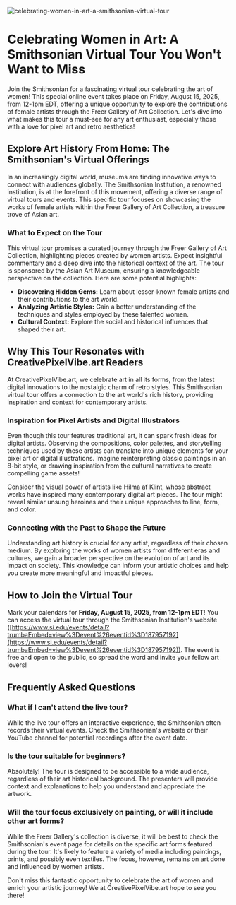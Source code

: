 ![celebrating-women-in-art-a-smithsonian-virtual-tour](https://images.pexels.com/photos/1727658/pexels-photo-1727658.jpeg?auto=compress&cs=tinysrgb&fit=crop&h=627&w=1200)

# Celebrating Women in Art: A Smithsonian Virtual Tour You Won't Want to Miss

Join the Smithsonian for a fascinating virtual tour celebrating the art of women! This special online event takes place on Friday, August 15, 2025, from 12-1pm EDT, offering a unique opportunity to explore the contributions of female artists through the Freer Gallery of Art Collection. Let's dive into what makes this tour a must-see for any art enthusiast, especially those with a love for pixel art and retro aesthetics!

## Explore Art History From Home: The Smithsonian's Virtual Offerings

In an increasingly digital world, museums are finding innovative ways to connect with audiences globally. The Smithsonian Institution, a renowned institution, is at the forefront of this movement, offering a diverse range of virtual tours and events. This specific tour focuses on showcasing the works of female artists within the Freer Gallery of Art Collection, a treasure trove of Asian art.

### What to Expect on the Tour

This virtual tour promises a curated journey through the Freer Gallery of Art Collection, highlighting pieces created by women artists. Expect insightful commentary and a deep dive into the historical context of the art. The tour is sponsored by the Asian Art Museum, ensuring a knowledgeable perspective on the collection. Here are some potential highlights:

*   **Discovering Hidden Gems:** Learn about lesser-known female artists and their contributions to the art world.
*   **Analyzing Artistic Styles:** Gain a better understanding of the techniques and styles employed by these talented women.
*   **Cultural Context:** Explore the social and historical influences that shaped their art.

## Why This Tour Resonates with CreativePixelVibe.art Readers

At CreativePixelVibe.art, we celebrate art in all its forms, from the latest digital innovations to the nostalgic charm of retro styles. This Smithsonian virtual tour offers a connection to the art world's rich history, providing inspiration and context for contemporary artists.

### Inspiration for Pixel Artists and Digital Illustrators

Even though this tour features traditional art, it can spark fresh ideas for digital artists. Observing the compositions, color palettes, and storytelling techniques used by these artists can translate into unique elements for your pixel art or digital illustrations. Imagine reinterpreting classic paintings in an 8-bit style, or drawing inspiration from the cultural narratives to create compelling game assets!

Consider the visual power of artists like Hilma af Klint, whose abstract works have inspired many contemporary digital art pieces. The tour might reveal similar unsung heroines and their unique approaches to line, form, and color.

### Connecting with the Past to Shape the Future

Understanding art history is crucial for any artist, regardless of their chosen medium. By exploring the works of women artists from different eras and cultures, we gain a broader perspective on the evolution of art and its impact on society. This knowledge can inform your artistic choices and help you create more meaningful and impactful pieces.

## How to Join the Virtual Tour

Mark your calendars for **Friday, August 15, 2025, from 12-1pm EDT**! You can access the virtual tour through the Smithsonian Institution's website ([https://www.si.edu/events/detail?trumbaEmbed=view%3Devent%26eventid%3D187957192](https://www.si.edu/events/detail?trumbaEmbed=view%3Devent%26eventid%3D187957192)). The event is free and open to the public, so spread the word and invite your fellow art lovers!

## Frequently Asked Questions

### What if I can't attend the live tour?

While the live tour offers an interactive experience, the Smithsonian often records their virtual events. Check the Smithsonian's website or their YouTube channel for potential recordings after the event date.

### Is the tour suitable for beginners?

Absolutely! The tour is designed to be accessible to a wide audience, regardless of their art historical background. The presenters will provide context and explanations to help you understand and appreciate the artwork.

### Will the tour focus exclusively on painting, or will it include other art forms?

While the Freer Gallery's collection is diverse, it will be best to check the Smithsonian's event page for details on the specific art forms featured during the tour. It's likely to feature a variety of media including paintings, prints, and possibly even textiles. The focus, however, remains on art done and influenced by women artists.

Don't miss this fantastic opportunity to celebrate the art of women and enrich your artistic journey! We at CreativePixelVibe.art hope to see you there!
